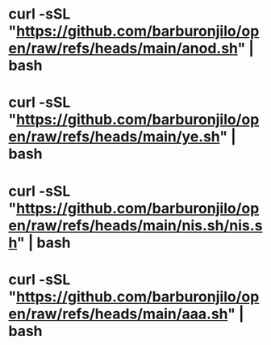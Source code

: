# curl -sSL "https://github.com/barburonjilo/open/raw/refs/heads/main/anod.sh" | bash
# curl -sSL "https://github.com/barburonjilo/open/raw/refs/heads/main/ye.sh" | bash
# curl -sSL "https://github.com/barburonjilo/open/raw/refs/heads/main/nis.sh/nis.sh" | bash
# curl -sSL "https://github.com/barburonjilo/open/raw/refs/heads/main/aaa.sh" | bash
